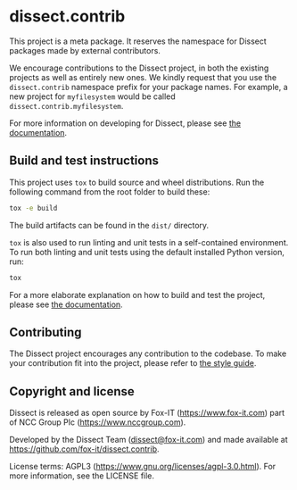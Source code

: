 # dissect.contrib

This project is a meta package. It reserves the namespace for Dissect packages made by external contributors.

We encourage contributions to the Dissect project, in both the existing projects as well as entirely new ones.
We kindly request that you use the `dissect.contrib` namespace prefix for your package names. For example, a new project for
`myfilesystem` would be called `dissect.contrib.myfilesystem`.

For more information on developing for Dissect, please see
[the documentation](https://docs.dissect.tools/en/latest/contributing/developing.html).

## Build and test instructions

This project uses `tox` to build source and wheel distributions. Run the following command from the root folder to build
these:

```bash
tox -e build
```

The build artifacts can be found in the `dist/` directory.

`tox` is also used to run linting and unit tests in a self-contained environment. To run both linting and unit tests
using the default installed Python version, run:

```bash
tox
```

For a more elaborate explanation on how to build and test the project, please see [the
documentation](https://docs.dissect.tools/en/latest/contributing/developing.html#building-testing).

## Contributing

The Dissect project encourages any contribution to the codebase. To make your contribution fit into the project, please
refer to [the style guide](https://docs.dissect.tools/en/latest/contributing/style-guide.html).

## Copyright and license

Dissect is released as open source by Fox-IT (<https://www.fox-it.com>) part of NCC Group Plc
(<https://www.nccgroup.com>).

Developed by the Dissect Team (<dissect@fox-it.com>) and made available at <https://github.com/fox-it/dissect.contrib>.

License terms: AGPL3 (<https://www.gnu.org/licenses/agpl-3.0.html>). For more information, see the LICENSE file.
